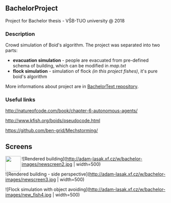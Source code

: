 ## BachelorProject
Project for Bachelor thesis - VŠB-TUO university @ 2018

### Description
Crowd simulation of Boid's algorithm. The project was separated into two parts:
* **evacuation simulation** - people are evacuated from pre-defined schema of building, which can be modified in *map.txt*
* **flock simulation** - simulation of flock *(in this project fishes)*, it's pure boid's algorithm

More informations about project are in [BachelorText repository](https://github.com/pr033r/BachelorText/blob/master/main.pdf).

### Useful links
http://natureofcode.com/book/chapter-6-autonomous-agents/

http://www.kfish.org/boids/pseudocode.html

https://github.com/ben-grid/Mechstorming/

## Screens

<a href="url"><img src="http://adam-lasak.xf.cz/w/bachelor-images/newscreen2.jpg" align="left" height="48" width="48" ></a>

![Rendered building](http://adam-lasak.xf.cz/w/bachelor-images/newscreen2.jpg | width=500)

![Rendered building - side perspective](http://adam-lasak.xf.cz/w/bachelor-images/newscreen3.jpg | width=500)

![Flock simulation with object avoiding](http://adam-lasak.xf.cz/w/bachelor-images/new_fish4.jpg | width=500)
